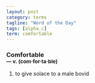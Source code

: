 ```yaml
---
layout: post
category: terms
tagline: "Word of the Day"
tags: [alpha_c]
term: comfortable
---
```


<h3>Comfortable<br/> <small>&mdash; v. (com<span>&middot;</span>for<span>&middot;</span>ta<span>&middot;</span>ble)</small></h3>
<p><ol><li>to give solace to a male bovid</li>
</ol></p>
